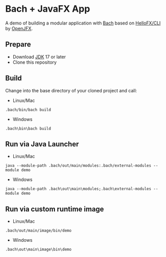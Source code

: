 # Bach + JavaFX App

A demo of building a modular application with [Bach] based on [HelloFX/CLI](https://github.com/openjfx/samples/tree/master/HelloFX/CLI) by [OpenJFX].

## Prepare

- Download [JDK] 17 or later
- Clone this repository

## Build

Change into the base directory of your cloned project and call:

- Linux/Mac
```shell script
.bach/bin/bach build
```

- Windows
```shell script
.bach\bin\bach build
```

## Run via Java Launcher


- Linux/Mac
```shell script
java --module-path .bach/out/main/modules:.bach/external-modules --module demo
```

- Windows
```shell script
java --module-path .bach\out\main\modules;.bach\external-modules --module demo
```

## Run via custom runtime image

- Linux/Mac
```shell script
.bach/out/main/image/bin/demo
```

- Windows
```shell script
.bach\out\main\image\bin\demo
```


[Bach]: https://github.com/sormuras/bach
[JDK]: https://jdk.java.net
[OpenJFX]: https://openjfx.io
